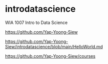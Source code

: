 # introdatascience
WIA 1007 Intro to Data Science

https://github.com/Yap-Yoong-Siew

https://github.com/Yap-Yoong-Siew/introdatascience/blob/main/HelloWorld.md

https://github.com/Yap-Yoong-Siew/courses
